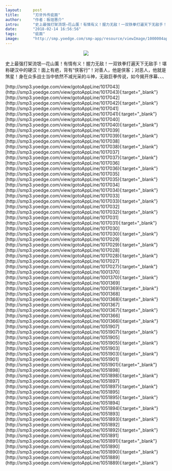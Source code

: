 ```yaml
---
layout:     post
title:      "刃牙外传疵面"
author:     "作者：板垣惠介"
intro:      "史上最强打架流氓—花山薰！有情有义！握力无敌！一双铁拳打遍天下无敌手！堪称硬汉中的硬汉！面上有疤，背有“侠客行”！对善人，他是侠客；对恶人，他就是煞星！身在众多战士当中依然不减光采的斗神，无敌巨拳传说，如今揭开序幕、、、"
date:       "2018-02-14 16:56:56"
tags:       "疵面"
image:      "http://smp.yoedge.com/smp-app/resource/viewImage/1000004appline.png"
---
```

<div style="text-align: center">
<p><img src="http://smp.yoedge.com/smp-app/resource/viewImage/1000004appline.png"/></p>
</div>
<p class="post-meta">
<span>史上最强打架流氓—花山薰！有情有义！握力无敌！一双铁拳打遍天下无敌手！堪称硬汉中的硬汉！面上有疤，背有“侠客行”！对善人，他是侠客；对恶人，他就是煞星！身在众多战士当中依然不减光采的斗神，无敌巨拳传说，如今揭开序幕、、、</span>
</p>
[http://smp3.yoedge.com/view/gotoAppLine/1017043](http://smp3.yoedge.com/view/gotoAppLine/1017043){:target="_blank"}
[http://smp3.yoedge.com/view/gotoAppLine/1017042](http://smp3.yoedge.com/view/gotoAppLine/1017042){:target="_blank"}
[http://smp3.yoedge.com/view/gotoAppLine/1017041](http://smp3.yoedge.com/view/gotoAppLine/1017041){:target="_blank"}
[http://smp3.yoedge.com/view/gotoAppLine/1017040](http://smp3.yoedge.com/view/gotoAppLine/1017040){:target="_blank"}
[http://smp3.yoedge.com/view/gotoAppLine/1017039](http://smp3.yoedge.com/view/gotoAppLine/1017039){:target="_blank"}
[http://smp3.yoedge.com/view/gotoAppLine/1017038](http://smp3.yoedge.com/view/gotoAppLine/1017038){:target="_blank"}
[http://smp3.yoedge.com/view/gotoAppLine/1017037](http://smp3.yoedge.com/view/gotoAppLine/1017037){:target="_blank"}
[http://smp3.yoedge.com/view/gotoAppLine/1017036](http://smp3.yoedge.com/view/gotoAppLine/1017036){:target="_blank"}
[http://smp3.yoedge.com/view/gotoAppLine/1017035](http://smp3.yoedge.com/view/gotoAppLine/1017035){:target="_blank"}
[http://smp3.yoedge.com/view/gotoAppLine/1017034](http://smp3.yoedge.com/view/gotoAppLine/1017034){:target="_blank"}
[http://smp3.yoedge.com/view/gotoAppLine/1017033](http://smp3.yoedge.com/view/gotoAppLine/1017033){:target="_blank"}
[http://smp3.yoedge.com/view/gotoAppLine/1017032](http://smp3.yoedge.com/view/gotoAppLine/1017032){:target="_blank"}
[http://smp3.yoedge.com/view/gotoAppLine/1017031](http://smp3.yoedge.com/view/gotoAppLine/1017031){:target="_blank"}
[http://smp3.yoedge.com/view/gotoAppLine/1017030](http://smp3.yoedge.com/view/gotoAppLine/1017030){:target="_blank"}
[http://smp3.yoedge.com/view/gotoAppLine/1017029](http://smp3.yoedge.com/view/gotoAppLine/1017029){:target="_blank"}
[http://smp3.yoedge.com/view/gotoAppLine/1017028](http://smp3.yoedge.com/view/gotoAppLine/1017028){:target="_blank"}
[http://smp3.yoedge.com/view/gotoAppLine/1017027](http://smp3.yoedge.com/view/gotoAppLine/1017027){:target="_blank"}
[http://smp3.yoedge.com/view/gotoAppLine/1001370](http://smp3.yoedge.com/view/gotoAppLine/1001370){:target="_blank"}
[http://smp3.yoedge.com/view/gotoAppLine/1001369](http://smp3.yoedge.com/view/gotoAppLine/1001369){:target="_blank"}
[http://smp3.yoedge.com/view/gotoAppLine/1001368](http://smp3.yoedge.com/view/gotoAppLine/1001368){:target="_blank"}
[http://smp3.yoedge.com/view/gotoAppLine/1001367](http://smp3.yoedge.com/view/gotoAppLine/1001367){:target="_blank"}
[http://smp3.yoedge.com/view/gotoAppLine/1001366](http://smp3.yoedge.com/view/gotoAppLine/1001366){:target="_blank"}
[http://smp3.yoedge.com/view/gotoAppLine/1051907](http://smp3.yoedge.com/view/gotoAppLine/1051907){:target="_blank"}
[http://smp3.yoedge.com/view/gotoAppLine/1051905](http://smp3.yoedge.com/view/gotoAppLine/1051905){:target="_blank"}
[http://smp3.yoedge.com/view/gotoAppLine/1051903](http://smp3.yoedge.com/view/gotoAppLine/1051903){:target="_blank"}
[http://smp3.yoedge.com/view/gotoAppLine/1051901](http://smp3.yoedge.com/view/gotoAppLine/1051901){:target="_blank"}
[http://smp3.yoedge.com/view/gotoAppLine/1051898](http://smp3.yoedge.com/view/gotoAppLine/1051898){:target="_blank"}
[http://smp3.yoedge.com/view/gotoAppLine/1051897](http://smp3.yoedge.com/view/gotoAppLine/1051897){:target="_blank"}
[http://smp3.yoedge.com/view/gotoAppLine/1051895](http://smp3.yoedge.com/view/gotoAppLine/1051895){:target="_blank"}
[http://smp3.yoedge.com/view/gotoAppLine/1051894](http://smp3.yoedge.com/view/gotoAppLine/1051894){:target="_blank"}
[http://smp3.yoedge.com/view/gotoAppLine/1051893](http://smp3.yoedge.com/view/gotoAppLine/1051893){:target="_blank"}
[http://smp3.yoedge.com/view/gotoAppLine/1051892](http://smp3.yoedge.com/view/gotoAppLine/1051892){:target="_blank"}
[http://smp3.yoedge.com/view/gotoAppLine/1051891](http://smp3.yoedge.com/view/gotoAppLine/1051891){:target="_blank"}
[http://smp3.yoedge.com/view/gotoAppLine/1051890](http://smp3.yoedge.com/view/gotoAppLine/1051890){:target="_blank"}
[http://smp3.yoedge.com/view/gotoAppLine/1051889](http://smp3.yoedge.com/view/gotoAppLine/1051889){:target="_blank"}


